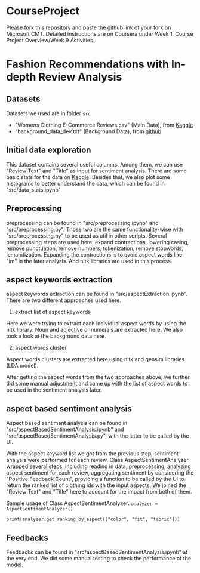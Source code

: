 # CourseProject

Please fork this repository and paste the github link of your fork on Microsoft CMT. Detailed instructions are on Coursera under Week 1: Course Project Overview/Week 9 Activities.

# Fashion Recommendations with In-depth Review Analysis

## Datasets

Datasets we used are in folder `src`
* "Womens Clothing E-Commerce Reviews.csv" (Main Data), from [Kaggle](https://www.kaggle.com/datasets/nicapotato/womens-ecommerce-clothing-reviews)
* "background_data_dev.txt" (Background Data), from [github](https://github.com/NJUNLP/DMASTE/blob/main/dataset/fashion/dev.txt)

## Initial data exploration

This dataset contains several useful columns. Among them, we can use "Review Text" and "Title" as input for sentiment analysis. There are some basic stats for the data on [Kaggle](https://www.kaggle.com/datasets/nicapotato/womens-ecommerce-clothing-reviews). Besides that, we also plot some histograms to better understand the data, which can be found in "src/data_stats.ipynb"

## Preprocessing

preprocessing can be found in "src/preprocessing.ipynb" and "src/preprocessing.py". Those two are the same functionality-wise with "src/preprocessing.py" to be used as util in other scripts. Several preprocessing steps are used here: expand contractions, lowering casing, remove punctuation, remove numbers, tokenization, remove stopwords, lemamtization. Expanding the contractions is to avoid aspect words like "im" in the later analysis. And nltk libraries are used in this process.

## aspect keywords extraction

aspect keywords extraction can be found in "src/aspectExtraction.ipynb". There are two different approaches used here.

1. extract list of aspect keywords

Here we were trying to extract each individual aspect words by using the nltk library. Noun and adjective or numerals are extracted here. We also took a look at the background data here.

2. aspect words cluster

Aspect words clusters are extracted here using nltk and gensim libraries (LDA model).

After getting the aspect words from the two approaches above, we further did some manual adjustment and came up with the list of aspect words to be used in the sentiment analysis later.

## aspect based sentiment analysis

Aspect based sentiment analysis can be found in "src/aspectBasedSentimentAnalysis.ipynb" and "src/aspectBasedSentimentAnalysis.py", with the latter to be called by the UI.

With the aspect keyword list we got from the previous step, sentiment analysis were performed for each review. Class AspectSentimentAnalyzer wrapped several steps, including reading in data, preprocessing, analyzing aspect sentiment for each review, aggregating sentiment by considering the "Positive Feedback Count", providing a function to be called by the UI to return the ranked list of clothing ids with the input aspects. We joined the "Review Text" and "Title" here to account for the impact from both of them. 

Sample usage of Class AspectSentimentAnalyzer:
`analyzer = AspectSentimentAnalyzer()`

`print(analyzer.get_ranking_by_aspect(["color", "fit", "fabric"]))`

## Feedbacks

Feedbacks can be found in "src/aspectBasedSentimentAnalysis.ipynb" at the very end. We did some manual testing to check the performance of the model. 



